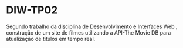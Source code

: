 # DIW-TP02
Segundo trabalho da disciplina de Desenvolvimento e Interfaces Web , construção de um site de filmes utilizando a API-The Movie DB para atualização de titulos em tempo real.
